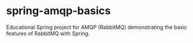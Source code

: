 # spring-amqp-basics
Educational Spring project for AMQP (RabbitMQ) demonstrating the basic features of RabbitMQ with Spring.
